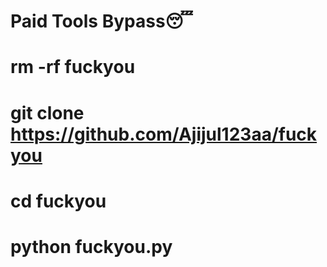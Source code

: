 # Paid Tools Bypass😴


# rm -rf fuckyou
# git clone https://github.com/Ajijul123aa/fuckyou
# cd fuckyou
# python fuckyou.py
